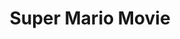 ---
ee_id_show: '202'
title: Super Mario Movie
url: super-mario-movie
live_url:
year: '2005'
venue: Deitch Projects
state_country: New York
type:
dates:
wwwnews:
wwweblast:
pitch: "​Collaboration with Paper Rad on a project we had been talking about for a
  few years. “A Mario comic on a cartridge” wz the original idea. "
ps:
credits:
download:
layout: shows
---